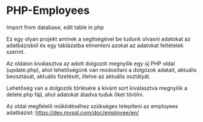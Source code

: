 # PHP-Employees
Import from database, edit table in php

Ez egy olyan projekt aminek a segítségével be tudunk olvasni adatokat az adatbázisból és egy táblázatba elmenteni azokat az adatokat feltételek szerint.

Az oldalon kiválasztva az adott dolgozót megnyilik egy új PHP oldal (update.php), ahol lehetőségünk van modosítani a dolgózok adatait, aktuális beosztását, aktuális fizetését, illetve az aktuális osztályát.

Lehetőség van a dolgozók törlésére a kívánt sort kiválasztva megnyilik a delete.php fájl, ahol adatokat átadva tuduk őket törölni.

Az oldal megfelelő működéséhez szükséges telepíteni az employees adatbázist: https://dev.mysql.com/doc/employee/en/
